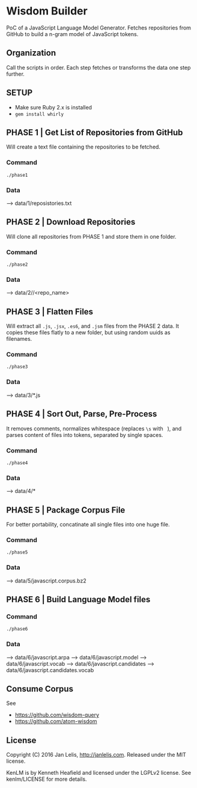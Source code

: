 # Wisdom Builder

PoC of a JavaScript Language Model Generator. Fetches repositories from GitHub to build a n-gram model of JavaScript tokens.

## Organization

Call the scripts in order. Each step fetches or transforms the data one step further.

## SETUP

- Make sure Ruby 2.x is installed
- `gem install whirly`

## PHASE 1 | Get List of Repositories from GitHub

Will create a text file containing the repositories to be fetched.

### Command

```
./phase1
```

### Data

--> data/1/reposistories.txt

## PHASE 2 | Download Repositories

Will clone all repositories from PHASE 1 and store them in one folder.

### Command

```
./phase2
```

### Data

--> data/2/<gh-user>/<repo_name>

## PHASE 3 | Flatten Files

Will extract all `.js`, `.jsx`, `.es6`, and `.jsm` files from the PHASE 2 data. It copies these files flatly to a new folder, but using random uuids as filenames.

### Command

```
./phase3
```

### Data

--> data/3/*.js

## PHASE 4 | Sort Out, Parse, Pre-Process

It removes comments, normalizes whitespace (replaces `\s` with ` `), and parses content of files into tokens, separated by single spaces.

### Command

```
./phase4
```

### Data

--> data/4/*

## PHASE 5 | Package Corpus File

For better portability, concatinate all single files into one huge file.

### Command

```
./phase5
```

### Data

--> data/5/javascript.corpus.bz2

## PHASE 6 | Build Language Model files

### Command

```
./phase6
```

### Data

--> data/6/javascript.arpa
--> data/6/javascript.model
--> data/6/javascript.vocab
--> data/6/javascript.candidates
--> data/6/javascript.candidates.vocab

## Consume Corpus

See

- https://github.com/wisdom-query
- https://github.com/atom-wisdom

## License

Copyright (C) 2016 Jan Lelis, http://janlelis.com. Released under the MIT license.

KenLM is by Kenneth Heafield and licensed under the LGPLv2 license. See kenlm/LICENSE for more details.
